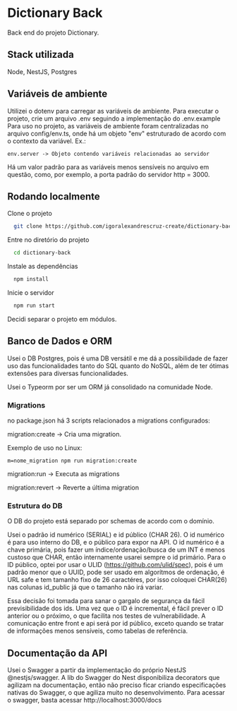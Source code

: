 # Dictionary Back
Back end do projeto Dictionary.

## Stack utilizada
Node, NestJS, Postgres

## Variáveis de ambiente
Utilizei o dotenv para carregar as variáveis de ambiente. Para executar o projeto, crie um arquivo .env seguindo a implementação do .env.example 
Para uso no projeto, as variáveis de ambiente foram centralizadas no arquivo config/env.ts, onde há um objeto "env" estruturado de acordo com o contexto da variável. 
Ex.:
```
env.server -> Objeto contendo variáveis relacionadas ao servidor
```

Há um valor padrão para as variáveis menos sensíveis no arquivo em questão, como, por exemplo, a porta padrão do servidor http = 3000.

## Rodando localmente

Clone o projeto

```bash
  git clone https://github.com/igoralexandrescruz-create/dictionary-back
```

Entre no diretório do projeto

```bash
  cd dictionary-back
```

Instale as dependências

```bash
  npm install
```

Inicie o servidor

```bash
  npm run start
```

Decidi separar o projeto em módulos.

## Banco de Dados e ORM
Usei o DB Postgres, pois é uma DB versátil e me dá a possibilidade de fazer uso das funcionalidades tanto do SQL quanto do NoSQL, além de ter ótimas extensões para diversas funcionalidades.

Usei o Typeorm por ser um ORM já consolidado na comunidade Node.

### Migrations
no package.json há 3 scripts relacionados a migrations configurados:

migration:create -> Cria uma migration.

Exemplo de uso no Linux:

```
m=nome_migration npm run migration:create
```

migration:run -> Executa as migrations

migration:revert -> Reverte a última migration

### Estrutura do DB
O DB do projeto está separado por schemas de acordo com o domínio.

Usei o padrão id numérico (SERIAL) e id público (CHAR 26). O id numérico é para uso interno do DB, e o público para expor na API. O id numérico é a chave primária, pois fazer um índice/ordenação/busca de um INT é menos custoso que  CHAR, então internamente usarei sempre o id primário. Para o ID público, optei por usar o ULID (https://github.com/ulid/spec), pois é um padrão menor que o UUID, pode ser usado em algorítmos de ordenação, é URL safe e tem tamanho fixo de 26 caractéres, por isso coloquei CHAR(26) nas colunas id_public já que o tamanho não irá variar. 

Essa decisão foi tomada para sanar o gargalo de segurança da fácil previsibilidade dos ids. Uma vez que o ID é incremental, é fácil prever o ID anterior ou o próximo, o que facilita nos testes de vulnerabilidade. A comunicação entre front e api será por id público, exceto quando se tratar de informações menos sensíveis, como tabelas de referência. 

## Documentação da API
Usei o Swagger a partir da implementação do próprio NestJS @nestjs/swagger. A lib do Swagger do Nest disponibiliza decorators que agilizam na documentação, então não preciso ficar criando especificações nativas do Swagger, o que agiliza muito no desenvolvimento. Para acessar o swagger, basta acessar http://localhost:3000/docs